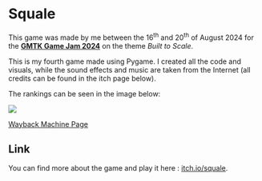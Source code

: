 # Squale

This game was made by me between the 16<sup>th</sup> and 20<sup>th</sup> of August 2024 for the [**GMTK Game Jam 2024**](https://itch.io/jam/gmtk-2024) on the theme *Built to Scale*.

This is my fourth game made using Pygame. I created all the code and visuals, while the sound effects and music are taken from the Internet (all credits can be found in the itch page below).

The rankings can be seen in the image below:

<img src="https://raw.githubusercontent.com/charon25/Squale/master/rankings.png">

[Wayback Machine Page](https://web.archive.org/web/20240827180712/https://itch.io/jam/gmtk-2024/rate/2901030)

## Link

You can find more about the game and play it here : [itch.io/squale](https://charon25.itch.io/squale).